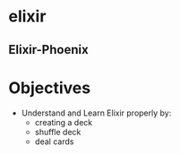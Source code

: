 # elixir
## Elixir-Phoenix

# Objectives 
+ Understand and Learn Elixir properly by:
  + creating a deck 
  + shuffle deck 
  + deal cards 

